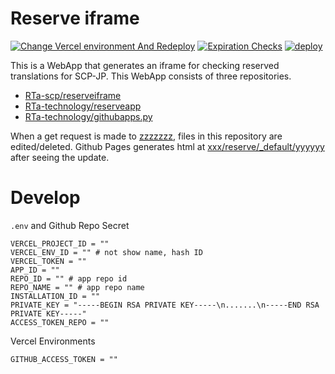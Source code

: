 # Reserve iframe
[![Change Vercel environment And Redeploy](https://img.shields.io/github/workflow/status/RTa-scp/reserveiframe/Change%20Vercel%20environment%20And%20Redeploy?label=Vercel&style=flat-square)](https://github.com/RTa-scp/reserveiframe/actions/workflows/vercel.yaml)
[![Expiration Checks](https://img.shields.io/github/workflow/status/RTa-scp/reserveiframe/Expiration%20Checks?label=Expiration%20Checks&style=flat-square)](https://github.com/RTa-scp/reserveiframe/actions/workflows/expirationcheck.yaml)
[![deploy](https://img.shields.io/github/workflow/status/RTa-scp/reserveiframe/deploy?label=Deploy&style=flat-square)](https://github.com/RTa-scp/reserveiframe/actions/workflows/pages.yaml)


This is a WebApp that generates an iframe for checking reserved translations for SCP-JP.
This WebApp consists of three repositories.
 - [RTa-scp/reserveiframe](https://github.com/RTa-scp/reserveiframe)
 - [RTa-technology/reserveapp](https://github.com/RTa-technology/reserveapp)
 - [RTa-technology/githubapps.py](https://github.com/RTa-technology/githubapps.py)

When a get request is made to [zzzzzzz](#), files in this repository are edited/deleted.
Github Pages generates html at [xxx/reserve/_default/yyyyyy](#) after seeing the update.

# Develop

`.env` and Github Repo Secret
```
VERCEL_PROJECT_ID = ""
VERCEL_ENV_ID = "" # not show name, hash ID
VERCEL_TOKEN = ""
APP_ID = ""
REPO_ID = "" # app repo id
REPO_NAME = "" # app repo name
INSTALLATION_ID = ""
PRIVATE_KEY = "-----BEGIN RSA PRIVATE KEY-----\n.......\n-----END RSA PRIVATE KEY-----"
ACCESS_TOKEN_REPO = ""
```

Vercel Environments
```
GITHUB_ACCESS_TOKEN = ""
```
